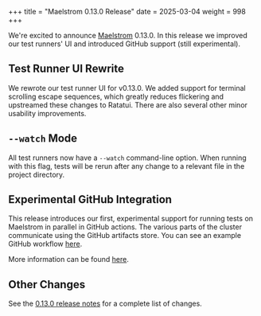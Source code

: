 +++
title = "Maelstrom 0.13.0 Release"
date = 2025-03-04
weight = 998
+++

We're excited to announce
[Maelstrom](https://github.com/maelstrom-software/maelstrom) 0.13.0. In this
release we improved our test runners' UI
and introduced GitHub support (still experimental).

<!-- more -->

## Test Runner UI Rewrite

We rewrote our test runner UI for v0.13.0. We added support for terminal
scrolling escape sequences, which greatly reduces flickering and upstreamed
these changes to Ratatui. There are also several other minor usability
improvements.

## `--watch` Mode

All test runners now have a `--watch` command-line option. When running with
this flag, tests will be rerun after any change to a relevant file in the
project directory.

## Experimental GitHub Integration

This release introduces our first, experimental support for running
tests on Maelstrom in parallel in GitHub actions. The various parts of the
cluster communicate using the GitHub artifacts store. You can see an example
GitHub workflow
[here](https://github.com/maelstrom-software/maelstrom-examples/blob/main/.github/workflows/ci-base.yml).

More information can be
found [here](https://maelstrom-software.com/doc/book/latest/github.html).

## Other Changes

See the [0.13.0 release
notes](https://github.com/maelstrom-software/maelstrom/releases/tag/v0.13.0)
for a complete list of changes.
